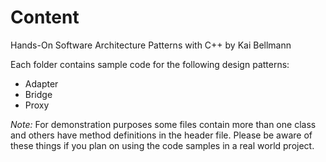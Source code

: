 # Content

Hands-On Software Architecture Patterns with C++ by Kai Bellmann

Each folder contains sample code for the following design patterns:
- Adapter
- Bridge
- Proxy


*Note:*
For demonstration purposes some files contain more than one class and others have method definitions in the header file. Please be aware of these things if you plan on using the code samples in a real world project. 
